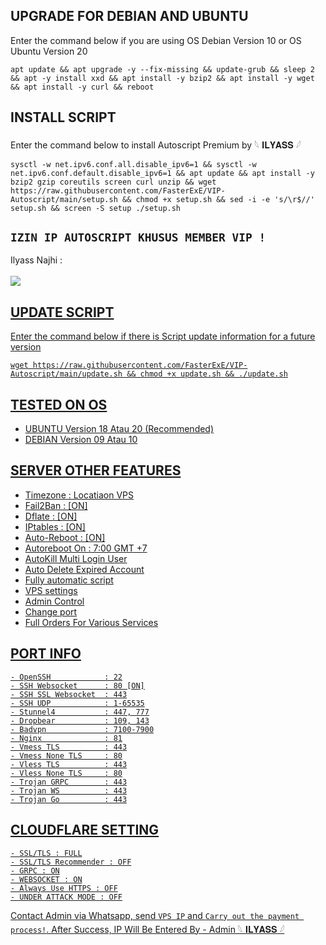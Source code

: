 ## UPGRADE FOR DEBIAN AND UBUNTU
Enter the command below if you are using OS Debian Version 10 or OS Ubuntu Version 20
```
apt update && apt upgrade -y --fix-missing && update-grub && sleep 2 && apt -y install xxd && apt install -y bzip2 && apt install -y wget && apt install -y curl && reboot
```

## INSTALL SCRIPT 
Enter the command below to install Autoscript Premium by 𓆩 𝐈𝐋𝐘𝐀𝐒𝐒 𓆪
```
sysctl -w net.ipv6.conf.all.disable_ipv6=1 && sysctl -w net.ipv6.conf.default.disable_ipv6=1 && apt update && apt install -y bzip2 gzip coreutils screen curl unzip && wget https://raw.githubusercontent.com/FasterExE/VIP-Autoscript/main/setup.sh && chmod +x setup.sh && sed -i -e 's/\r$//' setup.sh && screen -S setup ./setup.sh
```

## `IZIN IP AUTOSCRIPT KHUSUS MEMBER VIP !`
Ilyass Najhi :
<br><br><a href="https://wa.me/+447886100711" target=”_blank”><img src="https://img.shields.io/static/v1?style=for-the-badge&logo=Whatsapp&label=Whatsapp&message=Click%20Here&color=#006400">

## UPDATE SCRIPT
Enter the command below if there is Script update information for a future version
```
wget https://raw.githubusercontent.com/FasterExE/VIP-Autoscript/main/update.sh && chmod +x update.sh && ./update.sh
```

## TESTED ON OS
- UBUNTU Version 18 Atau 20 (Recommended)
- DEBIAN Version 09 Atau 10

## SERVER OTHER FEATURES
- Timezone           : Locatiaon VPS
- Fail2Ban           : [ON]
- Dflate             : [ON]
- IPtables           : [ON]
- Auto-Reboot        : [ON]
- Autoreboot On      : 7:00  GMT +7
- AutoKill Multi Login User
- Auto Delete Expired Account
- Fully automatic script
- VPS settings
- Admin Control
- Change port
- Full Orders For Various Services

## PORT INFO
```
- OpenSSH            : 22
- SSH Websocket      : 80 [ON]
- SSH SSL Websocket  : 443
- SSH UDP            : 1-65535
- Stunnel4           : 447, 777
- Dropbear           : 109, 143
- Badvpn             : 7100-7900
- Nginx              : 81
- Vmess TLS          : 443
- Vmess None TLS     : 80
- Vless TLS          : 443
- Vless None TLS     : 80
- Trojan GRPC        : 443
- Trojan WS          : 443
- Trojan Go          : 443
```

## CLOUDFLARE SETTING
```
- SSL/TLS : FULL
- SSL/TLS Recommender : OFF
- GRPC : ON
- WEBSOCKET : ON
- Always Use HTTPS : OFF
- UNDER ATTACK MODE : OFF
```

Contact Admin via Whatsapp, send `VPS IP` and `Carry out the payment process!`. After Success, IP Will Be Entered By - Admin 𓆩 𝐈𝐋𝐘𝐀𝐒𝐒 𓆪
